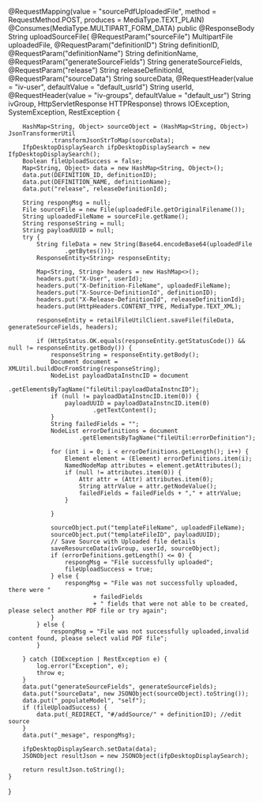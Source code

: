  @RequestMapping(value = "sourcePdfUploadedFile", method = RequestMethod.POST, produces = MediaType.TEXT_PLAIN)
    @Consumes(MediaType.MULTIPART_FORM_DATA)
    public @ResponseBody String uploadSourceFile(
            @RequestParam("sourceFile") MultipartFile uploadedFile,
            @RequestParam("definitionID") String definitionID,
            @RequestParam("definitionName") String definitionName,
            @RequestParam("generateSourceFields") String generateSourceFields,
            @RequestParam("release") String releaseDefinitionId,
            @RequestParam("sourceData") String sourceData,
            @RequestHeader(value = "iv-user", defaultValue = "default_usrId") String userId,
            @RequestHeader(value = "iv-groups", defaultValue = "default_usr") String ivGroup,
            HttpServletResponse HTTPResponse) throws IOException, SystemException, RestException {

        HashMap<String, Object> sourceObject = (HashMap<String, Object>) JsonTransformerUtil
                .transformJsonStrToMap(sourceData);
        IfpDesktopDisplaySearch ifpDesktopDisplaySearch = new IfpDesktopDisplaySearch();
        Boolean fileUploadSuccess = false;
        Map<String, Object> data = new HashMap<String, Object>();
        data.put(DEFINITION_ID, definitionID);
        data.put(DEFINITION_NAME, definitionName);
        data.put("release", releaseDefinitionId);

        String respongMsg = null;
        File sourceFile = new File(uploadedFile.getOriginalFilename());
        String uploadedFileName = sourceFile.getName();
        String responseString = null;
        String payloadUUID = null;
        try {
            String fileData = new String(Base64.encodeBase64(uploadedFile
                    .getBytes()));
            ResponseEntity<String> responseEntity;

            Map<String, String> headers = new HashMap<>();
            headers.put("X-User", userId);
            headers.put("X-Definition-FileName", uploadedFileName);
            headers.put("X-Source-DefinitionId", definitionID);
            headers.put("X-Release-DefinitionId", releaseDefinitionId);
            headers.put(HttpHeaders.CONTENT_TYPE, MediaType.TEXT_XML);

            responseEntity = retailFileUtilClient.saveFile(fileData, generateSourceFields, headers);

            if (HttpStatus.OK.equals(responseEntity.getStatusCode()) && null != responseEntity.getBody()) {
                responseString = responseEntity.getBody();
                Document document = XMLUtil.buildDocFromString(responseString);
                NodeList payloadDataInstncID = document
                        .getElementsByTagName("fileUtil:payloadDataInstncID");
                if (null != payloadDataInstncID.item(0)) {
                    payloadUUID = payloadDataInstncID.item(0)
                            .getTextContent();
                }
                String failedFields = "";
                NodeList errorDefinitions = document
                        .getElementsByTagName("fileUtil:errorDefinition");

                for (int i = 0; i < errorDefinitions.getLength(); i++) {
                    Element element = (Element) errorDefinitions.item(i);
                    NamedNodeMap attributes = element.getAttributes();
                    if (null != attributes.item(0)) {
                        Attr attr = (Attr) attributes.item(0);
                        String attrValue = attr.getNodeValue();
                        failedFields = failedFields + "," + attrValue;
                    }

                }

                sourceObject.put("templateFileName", uploadedFileName);
                sourceObject.put("templateFileID", payloadUUID);
                // Save Source with Uploaded file details
                saveResourceData(ivGroup, userId, sourceObject);
                if (errorDefinitions.getLength() <= 0) {
                    respongMsg = "File successfully uploaded";
                    fileUploadSuccess = true;
                } else {
                    respongMsg = "File was not successfully uploaded, there were "
                            + failedFields
                            + " fields that were not able to be created, please select another PDF file or try again";
                }
            } else {
                respongMsg = "File was not successfully uploaded,invalid content found, please select valid PDF file";
            }

        } catch (IOException | RestException e) {
            log.error("Exception", e);
            throw e;
        }
        data.put("generateSourceFields", generateSourceFields);
        data.put("sourceData", new JSONObject(sourceObject).toString());
        data.put("_populateModel", "self");
        if (fileUploadSuccess) {
            data.put(_REDIRECT, "#/addSource/" + definitionID); //edit source
        }
        data.put("_mesage", respongMsg);

        ifpDesktopDisplaySearch.setData(data);
        JSONObject resultJson = new JSONObject(ifpDesktopDisplaySearch);

        return resultJson.toString();
    }
}
